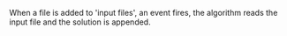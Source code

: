 When a file is added to 'input files', an event fires, the algorithm reads the input file and the solution is appended.